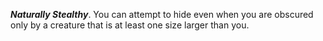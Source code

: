 ***Naturally Stealthy***. You can attempt to hide even when you are obscured only by a creature that is at least one size larger than you.
